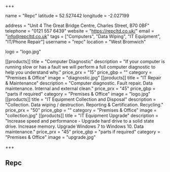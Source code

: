 +++

name = "Repc"
latitude = 52.527442
longitude =  -2.027199

address = "Unit 4 The Great Bridge Centre, Charles Street, B70 0BF"
telephone = "0121 557 6439"
website = "https://repcltd.co.uk/"
email = "info@repcltd.co.uk"
tags = ["Computers", "Data Wiping", "IT Equipment", "IT/Phone Repair"]
username = "repc"
location = "West Bromwich"

logo = "logo.jpg"

[[products]]
  title = "Computer Diagnostic"
  description = "If your computer is running slow or has a fault we will perform a full computer diagnostic to help you understand why."
  price_prx = "15"
  price_gbp = ""
  category = "Premises & Office"
  image = "diagnostic.jpg"
[[products]]
  title = "IT Repair & Maintenance"
  description = "Computer diagnostic. Fault repair. Data maintenance. Internal and external clean."
  price_prx = "45"
  price_gbp = "parts if required"
  category = "Premises & Office"
  image = "logo.jpg"
[[products]]
  title = "IT Equipment Collection and Disposal"
  description = "Collection. Data wiping / destruction. Reporting & Certification. Recycling."
  price_prx = "50"
  price_gbp = ""
  category = "Premises & Office"
  image = "collection.jpg"
[[products]]
  title = "IT Equipment Upgrade"
  description = "Increase speed and performance - Upgrade hard drive to a solid state drive. Increase memory. Upgrade Windows 7 to Windows 10. Data maintenance."
  price_prx = "45"
  price_gbp = "parts if required"
  category = "Premises & Office"
  image = "upgrade.jpg"

  
+++

## Repc
